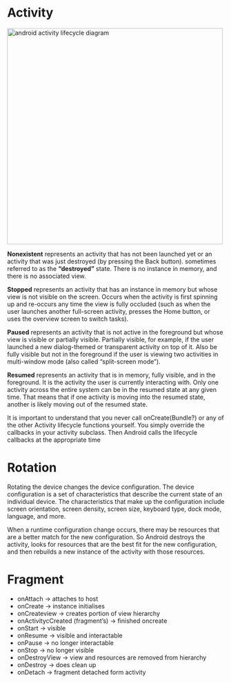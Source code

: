 # Activity
<img src="https://github.com/MananDhiman/Code-Snippets/assets/64782929/cf722766-0853-456f-a9c6-8ac449711ed2" width="500" alt="android activity lifecycle diagram">

**Nonexistent** represents an activity that has not been launched yet or an activity that was just destroyed (by pressing the Back button). sometimes referred to as the **“destroyed”** state. There is no instance in memory, and there is no associated view.

**Stopped** represents an activity that has an instance in memory but whose view is not visible on the screen. Occurs when the activity is first spinning up and re-occurs any time the view is fully occluded (such as when the user launches another full-screen activity, presses the Home button, or uses the overview screen to switch tasks).

**Paused** represents an activity that is not active in the foreground but whose view is visible or partially visible. Partially visible, for example, if the user launched a new dialog-themed or transparent activity on top of it. Also be fully visible but not in the foreground if the user is viewing two activities in multi-window mode (also called “split-screen mode”).

**Resumed** represents an activity that is in memory, fully visible, and in the foreground. It is the activity the user is currently interacting with. Only one activity across the entire system can be in the resumed state at any given time. That means that if one activity is moving into the resumed state, another is likely moving out of the resumed state.

It is important to understand that you never call onCreate(Bundle?) or any of the other Activity lifecycle functions yourself. You simply override the callbacks in your activity subclass. Then Android calls the lifecycle callbacks at the appropriate time

# Rotation

Rotating the device changes the device configuration. The device configuration is a set of characteristics that describe the current state of an individual device. The characteristics that make up the configuration include screen orientation, screen density, screen size, keyboard type, dock mode, language, and more.

When a runtime configuration change occurs, there may be resources that are a better match for the new configuration. So Android destroys the activity, looks for resources that are the best fit for the new configuration, and then rebuilds a new instance of the activity with those resources.

# Fragment
* onAttach -> attaches to host
* onCreate -> instance initialises
* onCreateview -> creates portion of view hierarchy
* onActivitycCreated (fragment’s) -> finished oncreate
* onStart -> visible
* onResume -> visible and interactable
* onPause -> no longer interactable
* onStop -> no longer visible
* onDestroyView -> view and resources are removed from hierarchy
* onDestroy -> does clean up
* onDetach -> fragment detached form activity

